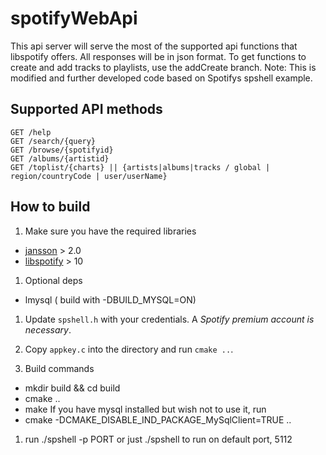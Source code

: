 # spotifyWebApi
This api server will serve the most of the supported api functions that libspotify offers. All responses will be in json format.
To get functions to create and add tracks to playlists, use the addCreate branch.
Note: This is modified and further developed code based on Spotifys spshell example.

## Supported API methods
    GET /help
    GET /search/{query}
    GET /browse/{spotifyid}
    GET /albums/{artistid}
    GET /toplist/{charts} || {artists|albums|tracks / global | region/countryCode | user/userName}

## How to build

1. Make sure you have the required libraries
  * [jansson](http://www.digip.org/jansson/) > 2.0
  * [libspotify](http://developer.spotify.com) > 10

1. Optional deps
  * lmysql ( build with -DBUILD_MYSQL=ON)


1. Update `spshell.h` with your credentials. A *Spotify premium account is necessary*.

1. Copy `appkey.c` into the directory and run `cmake ..`.

1. Build commands
  * mkdir build && cd build
  * cmake .. 
  * make
  If you have mysql installed but wish not to use it, run
  * cmake -DCMAKE_DISABLE_IND_PACKAGE_MySqlClient=TRUE ..

1. run ./spshell -p PORT or just ./spshell to run on default port, 5112
